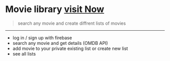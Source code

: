 # Movie library [visit Now](https://napiyo.github.io/MovieLibrary/)
> search any movie and create diffrent lists of movies
----
- log in / sign up with firebase
- search any movie and get details (OMDB API)
- add  movie to your private existing list or create new list
- see all lists 
